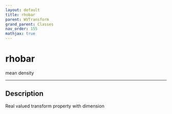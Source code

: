 ```yaml
---
layout: default
title: rhobar
parent: WVTransform
grand_parent: Classes
nav_order: 155
mathjax: true
---
```


#  rhobar

mean density


---

## Description
Real valued transform property with dimension 